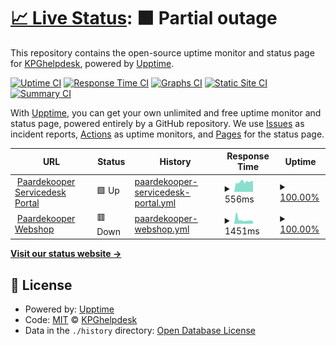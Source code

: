 # [📈 Live Status](https://status.pdkg.org): <!--live status--> **🟧 Partial outage**

This repository contains the open-source uptime monitor and status page for [KPGhelpdesk](https://status.pdkg.org), powered by [Upptime](https://github.com/upptime/upptime).

[![Uptime CI](https://github.com/KPGhelpdesk/upptime/workflows/Uptime%20CI/badge.svg)](https://github.com/KPGhelpdesk/upptime/actions?query=workflow%3A%22Uptime+CI%22)
[![Response Time CI](https://github.com/KPGhelpdesk/upptime/workflows/Response%20Time%20CI/badge.svg)](https://github.com/KPGhelpdesk/upptime/actions?query=workflow%3A%22Response+Time+CI%22)
[![Graphs CI](https://github.com/KPGhelpdesk/upptime/workflows/Graphs%20CI/badge.svg)](https://github.com/KPGhelpdesk/upptime/actions?query=workflow%3A%22Graphs+CI%22)
[![Static Site CI](https://github.com/KPGhelpdesk/upptime/workflows/Static%20Site%20CI/badge.svg)](https://github.com/KPGhelpdesk/upptime/actions?query=workflow%3A%22Static+Site+CI%22)
[![Summary CI](https://github.com/KPGhelpdesk/upptime/workflows/Summary%20CI/badge.svg)](https://github.com/KPGhelpdesk/upptime/actions?query=workflow%3A%22Summary+CI%22)

With [Upptime](https://upptime.js.org), you can get your own unlimited and free uptime monitor and status page, powered entirely by a GitHub repository. We use [Issues](https://github.com/KPGhelpdesk/upptime/issues) as incident reports, [Actions](https://github.com/KPGhelpdesk/upptime/actions) as uptime monitors, and [Pages](https://status.pdkg.org) for the status page.

<!--start: status pages-->
<!-- This summary is generated by Upptime (https://github.com/upptime/upptime) -->
<!-- Do not edit this manually, your changes will be overwritten -->
<!-- prettier-ignore -->
| URL | Status | History | Response Time | Uptime |
| --- | ------ | ------- | ------------- | ------ |
| <img alt="" src="https://icons.duckduckgo.com/ip3/pdkg.topdesk.net.ico" height="13"> [Paardekooper Servicedesk Portal](https://pdkg.topdesk.net) | 🟩 Up | [paardekooper-servicedesk-portal.yml](https://github.com/KPGhelpdesk/upptime/commits/HEAD/history/paardekooper-servicedesk-portal.yml) | <details><summary><img alt="Response time graph" src="./graphs/paardekooper-servicedesk-portal/response-time-week.png" height="20"> 556ms</summary><br><a href="https://status.pdkg.org/history/paardekooper-servicedesk-portal"><img alt="Response time 743" src="https://img.shields.io/endpoint?url=https%3A%2F%2Fraw.githubusercontent.com%2FKPGhelpdesk%2Fupptime%2FHEAD%2Fapi%2Fpaardekooper-servicedesk-portal%2Fresponse-time.json"></a><br><a href="https://status.pdkg.org/history/paardekooper-servicedesk-portal"><img alt="24-hour response time 597" src="https://img.shields.io/endpoint?url=https%3A%2F%2Fraw.githubusercontent.com%2FKPGhelpdesk%2Fupptime%2FHEAD%2Fapi%2Fpaardekooper-servicedesk-portal%2Fresponse-time-day.json"></a><br><a href="https://status.pdkg.org/history/paardekooper-servicedesk-portal"><img alt="7-day response time 556" src="https://img.shields.io/endpoint?url=https%3A%2F%2Fraw.githubusercontent.com%2FKPGhelpdesk%2Fupptime%2FHEAD%2Fapi%2Fpaardekooper-servicedesk-portal%2Fresponse-time-week.json"></a><br><a href="https://status.pdkg.org/history/paardekooper-servicedesk-portal"><img alt="30-day response time 598" src="https://img.shields.io/endpoint?url=https%3A%2F%2Fraw.githubusercontent.com%2FKPGhelpdesk%2Fupptime%2FHEAD%2Fapi%2Fpaardekooper-servicedesk-portal%2Fresponse-time-month.json"></a><br><a href="https://status.pdkg.org/history/paardekooper-servicedesk-portal"><img alt="1-year response time 743" src="https://img.shields.io/endpoint?url=https%3A%2F%2Fraw.githubusercontent.com%2FKPGhelpdesk%2Fupptime%2FHEAD%2Fapi%2Fpaardekooper-servicedesk-portal%2Fresponse-time-year.json"></a></details> | <details><summary><a href="https://status.pdkg.org/history/paardekooper-servicedesk-portal">100.00%</a></summary><a href="https://status.pdkg.org/history/paardekooper-servicedesk-portal"><img alt="All-time uptime 99.94%" src="https://img.shields.io/endpoint?url=https%3A%2F%2Fraw.githubusercontent.com%2FKPGhelpdesk%2Fupptime%2FHEAD%2Fapi%2Fpaardekooper-servicedesk-portal%2Fuptime.json"></a><br><a href="https://status.pdkg.org/history/paardekooper-servicedesk-portal"><img alt="24-hour uptime 100.00%" src="https://img.shields.io/endpoint?url=https%3A%2F%2Fraw.githubusercontent.com%2FKPGhelpdesk%2Fupptime%2FHEAD%2Fapi%2Fpaardekooper-servicedesk-portal%2Fuptime-day.json"></a><br><a href="https://status.pdkg.org/history/paardekooper-servicedesk-portal"><img alt="7-day uptime 100.00%" src="https://img.shields.io/endpoint?url=https%3A%2F%2Fraw.githubusercontent.com%2FKPGhelpdesk%2Fupptime%2FHEAD%2Fapi%2Fpaardekooper-servicedesk-portal%2Fuptime-week.json"></a><br><a href="https://status.pdkg.org/history/paardekooper-servicedesk-portal"><img alt="30-day uptime 100.00%" src="https://img.shields.io/endpoint?url=https%3A%2F%2Fraw.githubusercontent.com%2FKPGhelpdesk%2Fupptime%2FHEAD%2Fapi%2Fpaardekooper-servicedesk-portal%2Fuptime-month.json"></a><br><a href="https://status.pdkg.org/history/paardekooper-servicedesk-portal"><img alt="1-year uptime 99.94%" src="https://img.shields.io/endpoint?url=https%3A%2F%2Fraw.githubusercontent.com%2FKPGhelpdesk%2Fupptime%2FHEAD%2Fapi%2Fpaardekooper-servicedesk-portal%2Fuptime-year.json"></a></details>
| <img alt="" src="https://icons.duckduckgo.com/ip3/www.paardekooper.nl.ico" height="13"> [Paardekooper Webshop](https://www.paardekooper.nl) | 🟥 Down | [paardekooper-webshop.yml](https://github.com/KPGhelpdesk/upptime/commits/HEAD/history/paardekooper-webshop.yml) | <details><summary><img alt="Response time graph" src="./graphs/paardekooper-webshop/response-time-week.png" height="20"> 1451ms</summary><br><a href="https://status.pdkg.org/history/paardekooper-webshop"><img alt="Response time 1862" src="https://img.shields.io/endpoint?url=https%3A%2F%2Fraw.githubusercontent.com%2FKPGhelpdesk%2Fupptime%2FHEAD%2Fapi%2Fpaardekooper-webshop%2Fresponse-time.json"></a><br><a href="https://status.pdkg.org/history/paardekooper-webshop"><img alt="24-hour response time 835" src="https://img.shields.io/endpoint?url=https%3A%2F%2Fraw.githubusercontent.com%2FKPGhelpdesk%2Fupptime%2FHEAD%2Fapi%2Fpaardekooper-webshop%2Fresponse-time-day.json"></a><br><a href="https://status.pdkg.org/history/paardekooper-webshop"><img alt="7-day response time 1451" src="https://img.shields.io/endpoint?url=https%3A%2F%2Fraw.githubusercontent.com%2FKPGhelpdesk%2Fupptime%2FHEAD%2Fapi%2Fpaardekooper-webshop%2Fresponse-time-week.json"></a><br><a href="https://status.pdkg.org/history/paardekooper-webshop"><img alt="30-day response time 2378" src="https://img.shields.io/endpoint?url=https%3A%2F%2Fraw.githubusercontent.com%2FKPGhelpdesk%2Fupptime%2FHEAD%2Fapi%2Fpaardekooper-webshop%2Fresponse-time-month.json"></a><br><a href="https://status.pdkg.org/history/paardekooper-webshop"><img alt="1-year response time 1862" src="https://img.shields.io/endpoint?url=https%3A%2F%2Fraw.githubusercontent.com%2FKPGhelpdesk%2Fupptime%2FHEAD%2Fapi%2Fpaardekooper-webshop%2Fresponse-time-year.json"></a></details> | <details><summary><a href="https://status.pdkg.org/history/paardekooper-webshop">100.00%</a></summary><a href="https://status.pdkg.org/history/paardekooper-webshop"><img alt="All-time uptime 99.40%" src="https://img.shields.io/endpoint?url=https%3A%2F%2Fraw.githubusercontent.com%2FKPGhelpdesk%2Fupptime%2FHEAD%2Fapi%2Fpaardekooper-webshop%2Fuptime.json"></a><br><a href="https://status.pdkg.org/history/paardekooper-webshop"><img alt="24-hour uptime 100.00%" src="https://img.shields.io/endpoint?url=https%3A%2F%2Fraw.githubusercontent.com%2FKPGhelpdesk%2Fupptime%2FHEAD%2Fapi%2Fpaardekooper-webshop%2Fuptime-day.json"></a><br><a href="https://status.pdkg.org/history/paardekooper-webshop"><img alt="7-day uptime 100.00%" src="https://img.shields.io/endpoint?url=https%3A%2F%2Fraw.githubusercontent.com%2FKPGhelpdesk%2Fupptime%2FHEAD%2Fapi%2Fpaardekooper-webshop%2Fuptime-week.json"></a><br><a href="https://status.pdkg.org/history/paardekooper-webshop"><img alt="30-day uptime 99.75%" src="https://img.shields.io/endpoint?url=https%3A%2F%2Fraw.githubusercontent.com%2FKPGhelpdesk%2Fupptime%2FHEAD%2Fapi%2Fpaardekooper-webshop%2Fuptime-month.json"></a><br><a href="https://status.pdkg.org/history/paardekooper-webshop"><img alt="1-year uptime 99.40%" src="https://img.shields.io/endpoint?url=https%3A%2F%2Fraw.githubusercontent.com%2FKPGhelpdesk%2Fupptime%2FHEAD%2Fapi%2Fpaardekooper-webshop%2Fuptime-year.json"></a></details>

<!--end: status pages-->

[**Visit our status website →**](https://status.pdkg.org)

## 📄 License

- Powered by: [Upptime](https://github.com/upptime/upptime)
- Code: [MIT](./LICENSE) © [KPGhelpdesk](https://status.pdkg.org)
- Data in the `./history` directory: [Open Database License](https://opendatacommons.org/licenses/odbl/1-0/)
